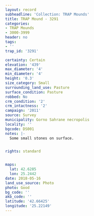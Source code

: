 ```yaml
---
layout: record
subheadline: 'Collection: TRAP Mounds'
title: TRAP Mound - 3291
categories:
- TRAP Mounds
- 3000-3999
header: no
tags:
- ''
trap_id: '3291'

certainty: Certain
elevation: '439'
max_diameter: '4'
min_diameter: '4'
height: '0.3'
size_category: Small
surrounding_land_use: Pasture
surface_condition: Pasture
robbed: No
crm_condition: '2'
crm_intactness: '2'
campaign: '2011'
source: Survey
municipality: Gorno Sahrane necropolis
locality: ''
bgcode: DS001
notes: |-
  Some small stones on surface.


rights: standard


maps:
  lat: 42.6285
  lon: 25.2442
date: 2018-05-16
land_use_source: Photo
photo: Good
bg_code: ''
akb_code: ''
latitude: '42.66425'
longitude: '25.22149'
---
```


